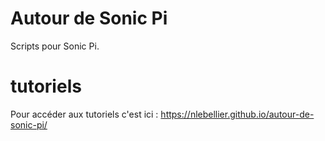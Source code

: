 # Autour de Sonic Pi
Scripts pour Sonic Pi.

# tutoriels 
Pour accéder aux tutoriels c'est ici : https://nlebellier.github.io/autour-de-sonic-pi/

